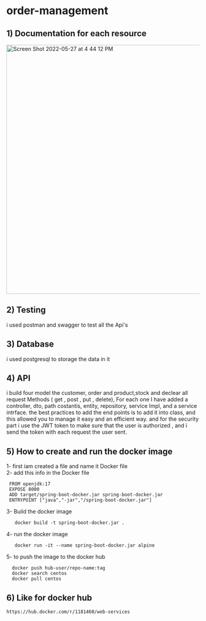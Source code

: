 # order-management
## 1) Documentation for each resource 
<img width="649" alt="Screen Shot 2022-05-27 at 4 44 12 PM" src="https://user-images.githubusercontent.com/81861451/171474511-611d4df0-ba73-48bc-8cb3-b006658be747.png">


## 2) Testing 
i used postman and swagger to test all the Api's


## 3) Database
i used postgresql to storage the data in it




## 4) API
i build four model the customer, order and product,stock
and declear all request Methods ( get , post , put , delete), For each one I have added a controller, dto, path costantis, entity, repository, service Impl, and a service intrface.
the best practices to add the end points is to add it into class, and this allowed you to manage it easy and an efficient way.
and for the security part i use the JWT token to make sure that the user is authorized , and i send the token with each request the user sent.
 ## 5) How to create and run the docker image
  1- first iam created a file and name it Docker file <br />
  2- add this info in the Docker file <br />
  ```
   FROM openjdk:17 
   EXPOSE 8000 
   ADD target/spring-boot-docker.jar spring-boot-docker.jar 
   ENTRYPOINT ["java","-jar","/spring-boot-docker.jar"] 
```
3- Build the docker image <br />
```
   docker build -t spring-boot-docker.jar .
```
4- run the docker image <br />
```
   docker run -it --name spring-boot-docker.jar alpine
```
5- to push the image to the docker hub <br />
```
  docker push hub-user/repo-name:tag 
  docker search centos 
  docker pull centos 
```

## 6) Like for docker hub

```
https://hub.docker.com/r/1181460/web-services

```

